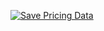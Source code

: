 [![Save Pricing Data](https://github.com/researchersec/lonewolf/actions/workflows/fetch.yml/badge.svg)](https://github.com/researchersec/lonewolf/actions/workflows/fetch.yml)
